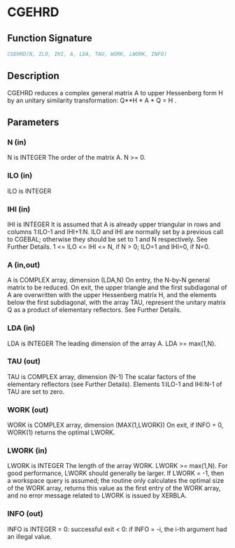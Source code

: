 # CGEHRD

## Function Signature

```fortran
CGEHRD(N, ILO, IHI, A, LDA, TAU, WORK, LWORK, INFO)
```

## Description


 CGEHRD reduces a complex general matrix A to upper Hessenberg form H by
 an unitary similarity transformation:  Q**H * A * Q = H .

## Parameters

### N (in)

N is INTEGER The order of the matrix A. N >= 0.

### ILO (in)

ILO is INTEGER

### IHI (in)

IHI is INTEGER It is assumed that A is already upper triangular in rows and columns 1:ILO-1 and IHI+1:N. ILO and IHI are normally set by a previous call to CGEBAL; otherwise they should be set to 1 and N respectively. See Further Details. 1 <= ILO <= IHI <= N, if N > 0; ILO=1 and IHI=0, if N=0.

### A (in,out)

A is COMPLEX array, dimension (LDA,N) On entry, the N-by-N general matrix to be reduced. On exit, the upper triangle and the first subdiagonal of A are overwritten with the upper Hessenberg matrix H, and the elements below the first subdiagonal, with the array TAU, represent the unitary matrix Q as a product of elementary reflectors. See Further Details.

### LDA (in)

LDA is INTEGER The leading dimension of the array A. LDA >= max(1,N).

### TAU (out)

TAU is COMPLEX array, dimension (N-1) The scalar factors of the elementary reflectors (see Further Details). Elements 1:ILO-1 and IHI:N-1 of TAU are set to zero.

### WORK (out)

WORK is COMPLEX array, dimension (MAX(1,LWORK)) On exit, if INFO = 0, WORK(1) returns the optimal LWORK.

### LWORK (in)

LWORK is INTEGER The length of the array WORK. LWORK >= max(1,N). For good performance, LWORK should generally be larger. If LWORK = -1, then a workspace query is assumed; the routine only calculates the optimal size of the WORK array, returns this value as the first entry of the WORK array, and no error message related to LWORK is issued by XERBLA.

### INFO (out)

INFO is INTEGER = 0: successful exit < 0: if INFO = -i, the i-th argument had an illegal value.

